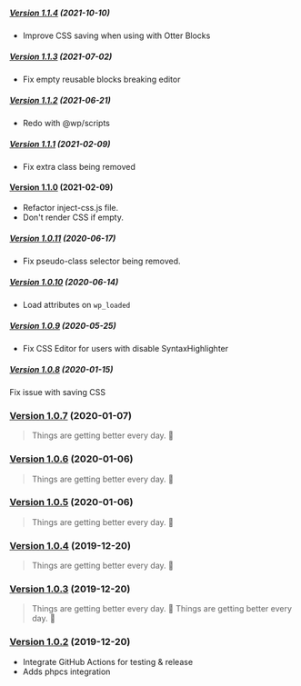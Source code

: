 ##### [Version 1.1.4](https://github.com/Codeinwp/gutenberg-css/compare/v1.1.3...v1.1.4) (2021-10-10)

- Improve CSS saving when using with Otter Blocks

##### [Version 1.1.3](https://github.com/Codeinwp/gutenberg-css/compare/v1.1.2...v1.1.3) (2021-07-02)

- Fix empty reusable blocks breaking editor

##### [Version 1.1.2](https://github.com/Codeinwp/gutenberg-css/compare/v1.1.1...v1.1.2) (2021-06-21)

- Redo with @wp/scripts

##### [Version 1.1.1](https://github.com/Codeinwp/gutenberg-css/compare/v1.1.0...v1.1.1) (2021-02-09)

- Fix extra class being removed

#### [Version 1.1.0](https://github.com/Codeinwp/gutenberg-css/compare/v1.0.11...v1.1.0) (2021-02-09)

- Refactor inject-css.js file.
- Don't render CSS if empty.

##### [Version 1.0.11](https://github.com/Codeinwp/gutenberg-css/compare/v1.0.10...v1.0.11) (2020-06-17)

- Fix pseudo-class selector being removed.

##### [Version 1.0.10](https://github.com/Codeinwp/gutenberg-css/compare/v1.0.9...v1.0.10) (2020-06-14)

- Load attributes on `wp_loaded`

##### [Version 1.0.9](https://github.com/Codeinwp/gutenberg-css/compare/v1.0.8...v1.0.9) (2020-05-25)

- Fix CSS Editor for users with disable SyntaxHighlighter

##### [Version 1.0.8](https://github.com/Codeinwp/gutenberg-css/compare/v1.0.7...v1.0.8) (2020-01-15)

Fix issue with saving CSS

### [Version 1.0.7](https://github.com/Codeinwp/gutenberg-css/compare/v1.0.6...v1.0.7) (2020-01-07)

> Things are getting better every day. :rocket:

### [Version 1.0.6](https://github.com/Codeinwp/gutenberg-css/compare/v1.0.5...v1.0.6) (2020-01-06)

> Things are getting better every day. :rocket:

### [Version 1.0.5](https://github.com/Codeinwp/gutenberg-css/compare/v1.0.4...v1.0.5) (2020-01-06)

> Things are getting better every day. :rocket:

### [Version 1.0.4](https://github.com/Codeinwp/gutenberg-css/compare/v1.0.3...v1.0.4) (2019-12-20)

> Things are getting better every day. :rocket:

### [Version 1.0.3](https://github.com/Codeinwp/gutenberg-css/compare/v1.0.2...v1.0.3) (2019-12-20)

> Things are getting better every day. :rocket:
> Things are getting better every day. :rocket:

### [Version 1.0.2](https://github.com/Codeinwp/gutenberg-css/compare/v1.0.1...v1.0.2) (2019-12-20)

* Integrate GitHub Actions for testing & release
* Adds phpcs integration
